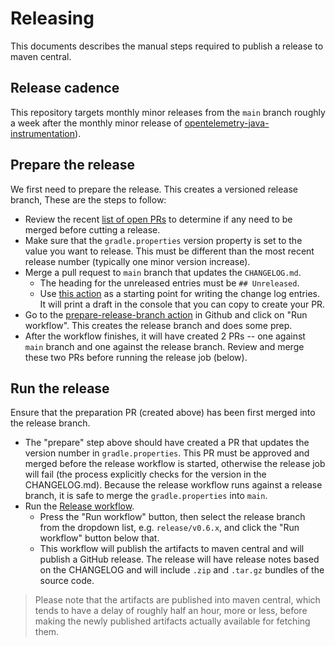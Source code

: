 # Releasing

This documents describes the manual steps required to publish a release to maven central.

## Release cadence

This repository targets monthly minor releases from the `main` branch roughly a week after
the monthly minor release
of [opentelemetry-java-instrumentation](https://github.com/open-telemetry/opentelemetry-java-instrumentation)).

## Prepare the release

We first need to prepare the release. This creates a versioned release branch, These are the steps to follow:

- Review the recent [list of open PRs](https://github.com/open-telemetry/opentelemetry-android/pulls)
  to determine if any need to be merged before cutting a release.
- Make sure that the `gradle.properties` version property is set to the value you want to release.
  This must be different than the most recent release number (typically one minor version increase).
- Merge a pull request to `main` branch that updates the `CHANGELOG.md`.
    - The heading for the unreleased entries must be `## Unreleased`.
    - Use [this action](https://github.com/open-telemetry/opentelemetry-android/actions/workflows/draft-change-log-entries.yaml) as a starting point for writing the change log entries. It will print a draft in the console that you can copy to create your PR.
- Go to the
  [prepare-release-branch action](https://github.com/open-telemetry/opentelemetry-android/actions/workflows/prepare-release-branch.yml)
  in Github and click on "Run workflow". This creates the release branch and does some prep.
- After the workflow finishes, it will have created 2 PRs -- one against `main` branch and
  one against the release branch. Review and merge these two PRs before running the release
  job (below).

## Run the release

Ensure that the preparation PR (created above) has been first merged into the release branch.

- The "prepare" step above should have created a PR that updates the version number in
  `gradle.properties`. This PR must be approved and merged before the release workflow is started,
  otherwise the release job will fail (the process explicitly checks for the version in the
  CHANGELOG.md). Because the release workflow runs against a release branch, it is safe to
  merge the `gradle.properties` into `main`.
- Run the [Release workflow](https://github.com/open-telemetry/opentelemetry-android/actions/workflows/release.yml).
  - Press the "Run workflow" button, then select the release branch from the dropdown list,
    e.g. `release/v0.6.x`, and click the "Run workflow" button below that.
  - This workflow will publish the artifacts to maven central and will publish a GitHub release.
    The release will have release notes based on the CHANGELOG and will include `.zip` and
    `.tar.gz` bundles of the source code.

> Please note that the artifacts are published into maven central, which tends to have a delay of
> roughly half an hour, more or less, before making the newly published artifacts actually available
> for fetching them.
